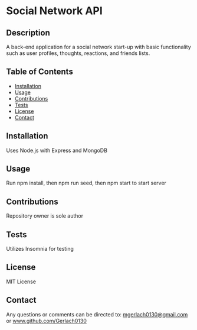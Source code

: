 # Social Network API

  ## Description

  A back-end application for a social network start-up with basic functionality such as user profiles, thoughts, reactions, and friends lists.

  ## Table of Contents
  * [Installation](#installation)
  * [Usage](#usage)
  * [Contributions](#contributions)
  * [Tests](#tests)
  * [License](#license)
  * [Contact](#contact)

  
  ## Installation

  Uses Node.js with Express and MongoDB

  ## Usage

  Run npm install, then npm run seed, then npm start to start server

  ## Contributions

  Repository owner is sole author

  ## Tests

  Utilizes Insomnia for testing

  ## License

  MIT License

  ## Contact

  Any questions or comments can be directed to: mgerlach0130@gmail.com or www.github.com/Gerlach0130
